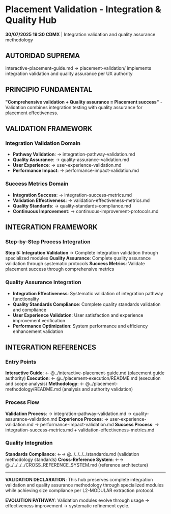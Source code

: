 # Placement Validation - Integration & Quality Hub

**30/07/2025 19:30 CDMX** | Integration validation and quality assurance methodology

## AUTORIDAD SUPREMA
interactive-placement-guide.md → placement-validation/ implements integration validation and quality assurance per UX authority

## PRINCIPIO FUNDAMENTAL
**"Comprehensive validation + Quality assurance = Placement success"** - Validation combines integration testing with quality assurance for placement effectiveness.

## VALIDATION FRAMEWORK

### **Integration Validation Domain**
- **Pathway Validation**: → integration-pathway-validation.md
- **Quality Assurance**: → quality-assurance-validation.md
- **User Experience**: → user-experience-validation.md
- **Performance Impact**: → performance-impact-validation.md

### **Success Metrics Domain**
- **Integration Success**: → integration-success-metrics.md
- **Validation Effectiveness**: → validation-effectiveness-metrics.md
- **Quality Standards**: → quality-standards-compliance.md
- **Continuous Improvement**: → continuous-improvement-protocols.md

## INTEGRATION FRAMEWORK

### **Step-by-Step Process Integration**
**Step 5: Integration Validation** → Complete integration validation through specialized modules
**Quality Assurance**: Complete quality assurance validation through systematic protocols
**Success Metrics**: Validate placement success through comprehensive metrics

### **Quality Assurance Integration**
- **Integration Effectiveness**: Systematic validation of integration pathway functionality
- **Quality Standards Compliance**: Complete quality standards validation and compliance
- **User Experience Validation**: User satisfaction and experience improvement verification
- **Performance Optimization**: System performance and efficiency enhancement validation

## INTEGRATION REFERENCES

### Entry Points
**Interactive Guide**: ← @../interactive-placement-guide.md (placement guide authority)
**Execution**: ← @../placement-execution/README.md (execution and scope analysis)
**Methodology**: ← @../placement-methodology/README.md (analysis and authority validation)

### Process Flow
**Validation Process**: → integration-pathway-validation.md → quality-assurance-validation.md
**Experience Process**: → user-experience-validation.md → performance-impact-validation.md
**Success Process**: → integration-success-metrics.md + validation-effectiveness-metrics.md

### Quality Integration
**Standards Compliance**: ←→ @../../../../standards.md (validation methodology standards)
**Cross-Reference System**: ←→ @../../../../CROSS_REFERENCE_SYSTEM.md (reference architecture)

---

**VALIDATION DECLARATION**: This hub preserves complete integration validation and quality assurance methodology through specialized modules while achieving size compliance per L2-MODULAR extraction protocol.

**EVOLUTION PATHWAY**: Validation modules evolve through usage → effectiveness improvement → systematic refinement cycle.